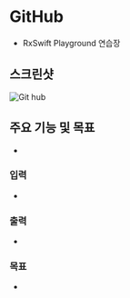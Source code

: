 # GitHub
- RxSwift Playground 연습장

## 스크린샷
<img src="" alt="Git hub"/>

## 주요 기능 및 목표
- 

### 입력
- 

### 출력
- 

### 목표
- 
